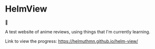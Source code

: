 # HelmView

:chicken:

A test website of anime reviews, using things that I'm currently learning.

Link to view the progress:
https://helmuthmn.github.io/helm-view/
